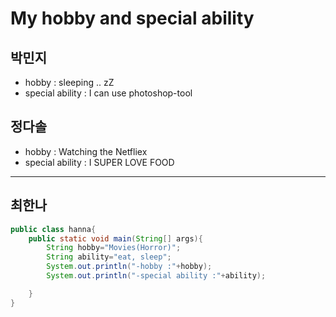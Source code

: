 # My hobby and special ability
## 박민지
- hobby : sleeping .. zZ
- special ability : I can use photoshop-tool

## 정다솔
- hobby : Watching the Netfliex
- special ability : I SUPER LOVE FOOD
* * *

## 최한나
```java
public class hanna{
	public static void main(String[] args){
		String hobby="Movies(Horror)";
		String ability="eat, sleep";
		System.out.println("-hobby :"+hobby);
		System.out.println("-special ability :"+ability);

	}
}
```
